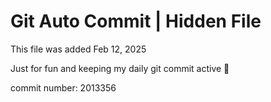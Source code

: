# Git Auto Commit | Hidden File

This file was added Feb 12, 2025

Just for fun and keeping my daily git commit active 🤪

commit number: 2013356
